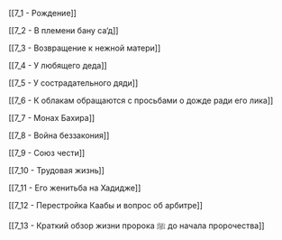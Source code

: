 

[[7_1 - Рождение]]

[[7_2 - В племени бану са‘д]]

[[7_3 - Возвращение к нежной матери]]

[[7_4 - У любящего деда]]

[[7_5 - У сострадательного дяди]]

[[7_6 - К облакам обращаются с просьбами о дожде ради его лика]]

[[7_7 - Монах Бахира]]

[[7_8 - Война беззакония]]

[[7_9 - Союз чести]]

[[7_10 - Трудовая жизнь]]

[[7_11 - Его женитьба на Хадидже]]

[[7_12 - Перестройка Каабы и вопрос об арбитре]]

[[7_13 - Краткий обзор жизни пророка ﷺ до начала пророчества]]


